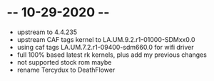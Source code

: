 # -- 10-29-2020 --
* upstream to 4.4.235
* upstream CAF tags kernel to LA.UM.9.2.r1-01000-SDMxx0.0
* using caf tags LA.UM.7.2.r1-09400-sdm660.0 for wifi driver
* full 100% based latest rk kernels, plus add my previous changes
* not supported stock rom maybe
* rename Tercydux to DeathFlower